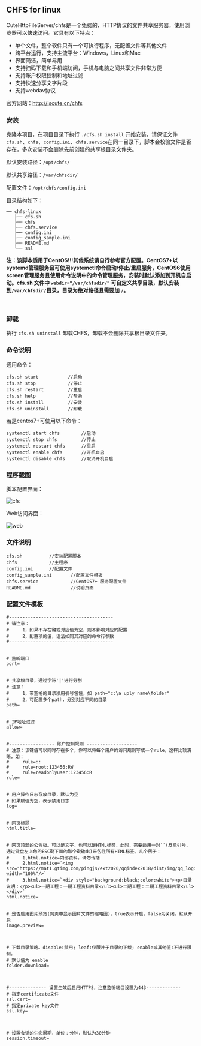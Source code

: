 ## CHFS for linux
CuteHttpFileServer/chfs是一个免费的、HTTP协议的文件共享服务器，使用浏览器可以快速访问。它具有以下特点：

- 单个文件，整个软件只有一个可执行程序，无配置文件等其他文件
- 跨平台运行，支持主流平台：Windows，Linux和Mac
- 界面简洁，简单易用
- 支持扫码下载和手机端访问，手机与电脑之间共享文件非常方便
- 支持账户权限控制和地址过滤
- 支持快速分享文字片段
- 支持webdav协议           

官方网站：http://iscute.cn/chfs



### 安装
克隆本项目，在项目目录下执行 `./cfs.sh install` 开始安装，请保证文件`cfs.sh`、`chfs`、`config.ini`、`chfs.service`在同一目录下，脚本会校验文件是否存在，多次安装不会删除先前创建的共享根目录文件夹。                      

默认安装路径：`/opt/chfs/`                               

默认共享路径：`/var/chfsdir/`                  

配置文件：`/opt/chfs/config.ini`                                    



目录结构如下：           

```
── chfs-linux
   ├── cfs.sh
   ├── chfs
   ├── chfs.service
   ├── config.ini
   ├── config_sample.ini
   ├── README.md
   └── ssl
```



**注：该脚本适用于CentOS!!!其他系统请自行参考官方配置。CentOS7+以systemd管理服务且可使用systemctl命令启动/停止/重启服务，CentOS6使用screen管理服务且使用命令说明中的命令管理服务，安装时默认添加到开机自启动。cfs.sh 文件中 `webdir="/var/chfsdir/"` 可自定义共享目录，默认安装到`/var/chfsdir/`目录，目录为绝对路径且需要加 `/`。**                    

​                                     

### 卸载
执行 `cfs.sh uninstall` 卸载CHFS，卸载不会删除共享根目录文件夹。                




### 命令说明         
通用命令：              
```
cfs.sh start		   //启动
cfs.sh stop		       //停止
cfs.sh restart		   //重启
cfs.sh help		       //帮助
cfs.sh install		   //安装
cfs.sh uninstall	   //卸载
```



若是centos7+可使用以下命令：                 

```
systemctl start chfs		//启动
systemctl stop chfs			//停止
systemctl restart chfs		//重启
systemctl enable chfs		//开机自启
systemctl disable chfs		//取消开机自启
```



###  程序截图

脚本配置界面：                 

![cfs](Screenshots/cfs.png)



Web访问界面：                 

![web](Screenshots/web.png)

### 文件说明

```
cfs.sh			//安装配置脚本
chfs			//主程序
config.ini		//配置文件
config_sample.ini		//配置文件模板
chfs.service			//CentOS7+ 服务配置文件
README.md				//说明页面
```



### 配置文件模板

```
#---------------------------------------
# 请注意：
#     1，如果不存在键或对应值为空，则不影响对应的配置
#     2，配置项的值，语法如同其对应的命令行参数
#---------------------------------------


# 监听端口
port=


# 共享根目录，通过字符'|'进行分割
# 注意：
#     1，带空格的目录须用引号包住，如 path="c:\a uply name\folder"
#     2，可配置多个path，分别对应不同的目录
path=


# IP地址过滤
allow=


#----------------- 账户控制规则 -------------------
# 注意：该键值可以同时存在多个，你可以将每个用户的访问规则写成一个rule，这样比较清晰，如：
#     rule=::
#     rule=root:123456:RW
#     rule=readonlyuser:123456:R
rule=


# 用户操作日志存放目录，默认为空
# 如果赋值为空，表示禁用日志
log=


# 网页标题
html.title=


# 网页顶部的公告板。可以是文字，也可以是HTML标签，此时，需要适用一对``(反单引号，通过键盘左上角的ESC键下面的那个键输出)来包住所有HTML标签。几个例子：
#     1,html.notice=内部资料，请勿传播
#     2,html.notice=`<img src="https://mat1.gtimg.com/pingjs/ext2020/qqindex2018/dist/img/qq_logo_2x.png" width="100%"/>`
#     3,html.notice=`<div style="background:black;color:white"><p>目录说明：</p><ul>一期工程：一期工程资料目录</ul><ul>二期工程：二期工程资料目录</ul></div>`
html.notice=


# 是否启用图片预览(网页中显示图片文件的缩略图)，true表示开启，false为关闭。默认开启
image.preview=



# 下载目录策略。disable:禁用; leaf:仅限叶子目录的下载; enable或其他值:不进行限制。
# 默认值为 enable
folder.download=



#-------------- 设置生效后启用HTTPS，注意监听端口设置为443-------------
# 指定certificate文件
ssl.cert=
# 指定private key文件
ssl.key=



# 设置会话的生命周期，单位：分钟，默认为30分钟
session.timeout=
```

